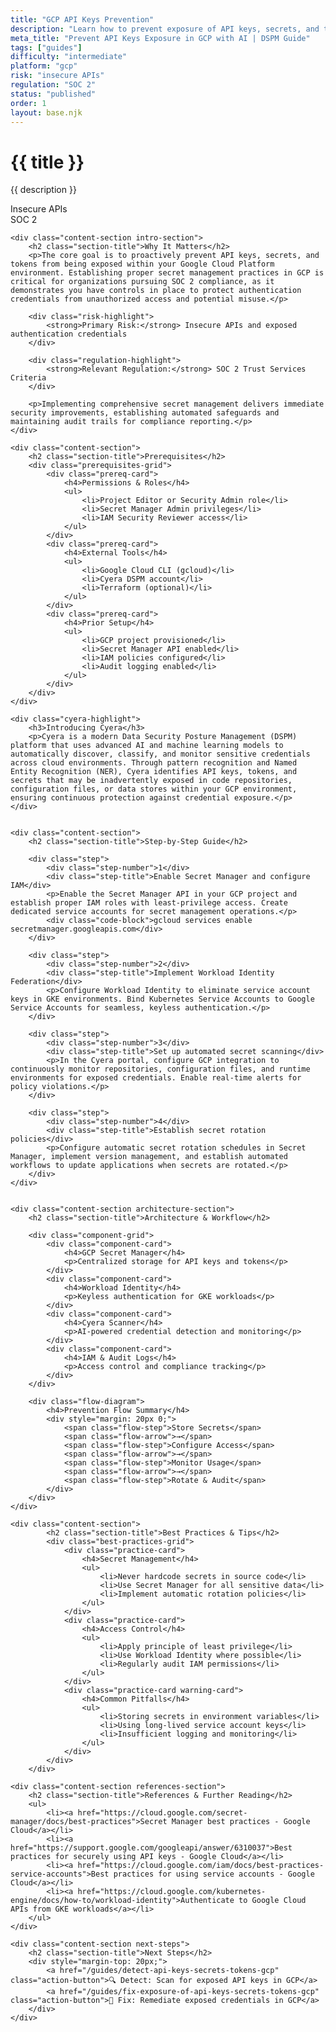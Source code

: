 ```yaml
---
title: "GCP API Keys Prevention"
description: "Learn how to prevent exposure of API keys, secrets, and tokens in Google Cloud Platform environments. Follow step-by-step guidance for SOC 2 compliance."
meta_title: "Prevent API Keys Exposure in GCP with AI | DSPM Guide"
tags: ["guides"]
difficulty: "intermediate"
platform: "gcp"
risk: "insecure APIs"
regulation: "SOC 2"
status: "published"
order: 1
layout: base.njk
---
```


<div class="container">
    <div class="header">
        <h1>{{ title }}</h1>
        <p>{{ description }}</p>
        <div class="badge">Insecure APIs</div>
        <div class="badge regulation">SOC 2</div>
    </div>

    <div class="content-section intro-section">
        <h2 class="section-title">Why It Matters</h2>
        <p>The core goal is to proactively prevent API keys, secrets, and tokens from being exposed within your Google Cloud Platform environment. Establishing proper secret management practices in GCP is critical for organizations pursuing SOC 2 compliance, as it demonstrates you have controls in place to protect authentication credentials from unauthorized access and potential misuse.</p>
        
        <div class="risk-highlight">
            <strong>Primary Risk:</strong> Insecure APIs and exposed authentication credentials
        </div>
        
        <div class="regulation-highlight">
            <strong>Relevant Regulation:</strong> SOC 2 Trust Services Criteria
        </div>
        
        <p>Implementing comprehensive secret management delivers immediate security improvements, establishing automated safeguards and maintaining audit trails for compliance reporting.</p>
    </div>

    <div class="content-section">
        <h2 class="section-title">Prerequisites</h2>
        <div class="prerequisites-grid">
            <div class="prereq-card">
                <h4>Permissions & Roles</h4>
                <ul>
                    <li>Project Editor or Security Admin role</li>
                    <li>Secret Manager Admin privileges</li>
                    <li>IAM Security Reviewer access</li>
                </ul>
            </div>
            <div class="prereq-card">
                <h4>External Tools</h4>
                <ul>
                    <li>Google Cloud CLI (gcloud)</li>
                    <li>Cyera DSPM account</li>
                    <li>Terraform (optional)</li>
                </ul>
            </div>
            <div class="prereq-card">
                <h4>Prior Setup</h4>
                <ul>
                    <li>GCP project provisioned</li>
                    <li>Secret Manager API enabled</li>
                    <li>IAM policies configured</li>
                    <li>Audit logging enabled</li>
                </ul>
            </div>
        </div>
    </div>
	
    <div class="cyera-highlight">
        <h3>Introducing Cyera</h3>
        <p>Cyera is a modern Data Security Posture Management (DSPM) platform that uses advanced AI and machine learning models to automatically discover, classify, and monitor sensitive credentials across cloud environments. Through pattern recognition and Named Entity Recognition (NER), Cyera identifies API keys, tokens, and secrets that may be inadvertently exposed in code repositories, configuration files, or data stores within your GCP environment, ensuring continuous protection against credential exposure.</p>
    </div>
	

    <div class="content-section">
        <h2 class="section-title">Step-by-Step Guide</h2>
        
        <div class="step">
            <div class="step-number">1</div>
            <div class="step-title">Enable Secret Manager and configure IAM</div>
            <p>Enable the Secret Manager API in your GCP project and establish proper IAM roles with least-privilege access. Create dedicated service accounts for secret management operations.</p>
            <div class="code-block">gcloud services enable secretmanager.googleapis.com</div>
        </div>

        <div class="step">
            <div class="step-number">2</div>
            <div class="step-title">Implement Workload Identity Federation</div>
            <p>Configure Workload Identity to eliminate service account keys in GKE environments. Bind Kubernetes Service Accounts to Google Service Accounts for seamless, keyless authentication.</p>
        </div>

        <div class="step">
            <div class="step-number">3</div>
            <div class="step-title">Set up automated secret scanning</div>
            <p>In the Cyera portal, configure GCP integration to continuously monitor repositories, configuration files, and runtime environments for exposed credentials. Enable real-time alerts for policy violations.</p>
        </div>

        <div class="step">
            <div class="step-number">4</div>
            <div class="step-title">Establish secret rotation policies</div>
            <p>Configure automatic secret rotation schedules in Secret Manager, implement version management, and establish automated workflows to update applications when secrets are rotated.</p>
        </div>
    </div>


    <div class="content-section architecture-section">
        <h2 class="section-title">Architecture & Workflow</h2>
        
        <div class="component-grid">
            <div class="component-card">
                <h4>GCP Secret Manager</h4>
                <p>Centralized storage for API keys and tokens</p>
            </div>
            <div class="component-card">
                <h4>Workload Identity</h4>
                <p>Keyless authentication for GKE workloads</p>
            </div>
            <div class="component-card">
                <h4>Cyera Scanner</h4>
                <p>AI-powered credential detection and monitoring</p>
            </div>
            <div class="component-card">
                <h4>IAM & Audit Logs</h4>
                <p>Access control and compliance tracking</p>
            </div>
        </div>

        <div class="flow-diagram">
            <h4>Prevention Flow Summary</h4>
            <div style="margin: 20px 0;">
                <span class="flow-step">Store Secrets</span>
                <span class="flow-arrow">→</span>
                <span class="flow-step">Configure Access</span>
                <span class="flow-arrow">→</span>
                <span class="flow-step">Monitor Usage</span>
                <span class="flow-arrow">→</span>
                <span class="flow-step">Rotate & Audit</span>
            </div>
        </div>
    </div>

	<div class="content-section">
	        <h2 class="section-title">Best Practices & Tips</h2>
	        <div class="best-practices-grid">
	            <div class="practice-card">
	                <h4>Secret Management</h4>
	                <ul>
	                    <li>Never hardcode secrets in source code</li>
	                    <li>Use Secret Manager for all sensitive data</li>
	                    <li>Implement automatic rotation policies</li>
	                </ul>
	            </div>
	            <div class="practice-card">
	                <h4>Access Control</h4>
	                <ul>
	                    <li>Apply principle of least privilege</li>
	                    <li>Use Workload Identity where possible</li>
	                    <li>Regularly audit IAM permissions</li>
	                </ul>
	            </div>
	            <div class="practice-card warning-card">
	                <h4>Common Pitfalls</h4>
	                <ul>
	                    <li>Storing secrets in environment variables</li>
	                    <li>Using long-lived service account keys</li>
	                    <li>Insufficient logging and monitoring</li>
	                </ul>
	            </div>
	        </div>
	    </div>

    <div class="content-section references-section">
        <h2 class="section-title">References & Further Reading</h2>
        <ul>
            <li><a href="https://cloud.google.com/secret-manager/docs/best-practices">Secret Manager best practices - Google Cloud</a></li>
            <li><a href="https://support.google.com/googleapi/answer/6310037">Best practices for securely using API keys - Google Cloud</a></li>
            <li><a href="https://cloud.google.com/iam/docs/best-practices-service-accounts">Best practices for using service accounts - Google Cloud</a></li>
            <li><a href="https://cloud.google.com/kubernetes-engine/docs/how-to/workload-identity">Authenticate to Google Cloud APIs from GKE workloads</a></li>
        </ul>
    </div>

    <div class="content-section next-steps">
        <h2 class="section-title">Next Steps</h2>
        <div style="margin-top: 20px;">
            <a href="/guides/detect-api-keys-secrets-tokens-gcp" class="action-button">🔍 Detect: Scan for exposed API keys in GCP</a>
            <a href="/guides/fix-exposure-of-api-keys-secrets-tokens-gcp" class="action-button">🔧 Fix: Remediate exposed credentials in GCP</a>
        </div>
    </div>
</div>
